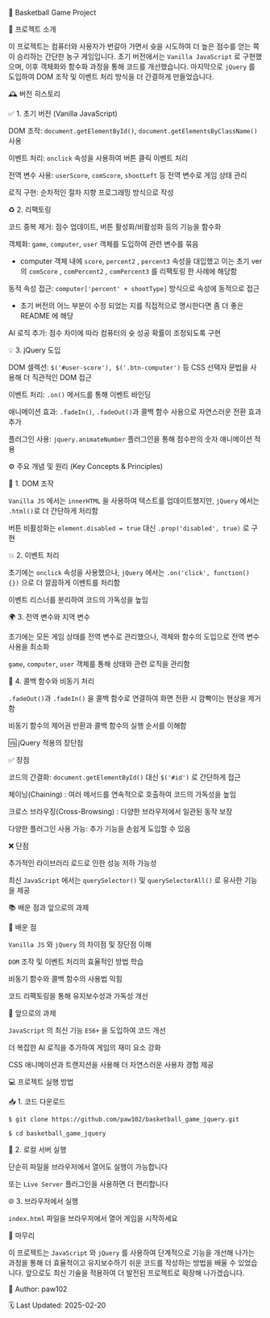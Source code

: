 🏀 Basketball Game Project

📖 프로젝트 소개

이 프로젝트는 컴퓨터와 사용자가 번갈아 가면서 슛을 시도하여 더 높은 점수를 얻는 쪽이 승리하는 간단한 농구 게임입니다. 초기 버전에서는 `Vanilla JavaScript` 로 구현했으며, 이후 객체화와 함수화 과정을 통해 코드를 개선했습니다. 마지막으로 `jQuery` 를 도입하여 DOM 조작 및 이벤트 처리 방식을 더 간결하게 만들었습니다. 

🕰️ 버전 히스토리

✅ 1. 초기 버전 (Vanilla JavaScript)

DOM 조작: `document.getElementById()`, `document.getElementsByClassName()` 사용

이벤트 처리: `onclick` 속성을 사용하여 버튼 클릭 이벤트 처리

전역 변수 사용: `userScore`, `comScore`, `shootLeft` 등 전역 변수로 게임 상태 관리

로직 구현: 순차적인 절차 지향 프로그래밍 방식으로 작성

♻️ 2. 리팩토링

코드 중복 제거: 점수 업데이트, 버튼 활성화/비활성화 등의 기능을 함수화

객체화: `game`, `computer`, `user` 객체를 도입하여 관련 변수를 묶음

- computer 객체 내에 `score`, `percent2` , `percent3` 속성을 대입했고 이는 초기 ver 의 `comScore` , `comPercent2` , `comPercent3` 를 리팩토링 한 사례에 해당함

동적 속성 접근: `computer['percent' + shootType]` 방식으로 속성에 동적으로 접근
- 초기 버전의 어느 부분이 수정 되었는 지를 직접적으로 명시한다면 좀 더 좋은 README 에 해당

AI 로직 추가: 점수 차이에 따라 컴퓨터의 슛 성공 확률이 조정되도록 구현

💡 3. jQuery 도입

DOM 셀렉션: `$('#user-score'), $('.btn-computer')` 등 CSS 선택자 문법을 사용해 더 직관적인 DOM 접근

이벤트 처리: `.on()` 메서드를 통해 이벤트 바인딩

애니메이션 효과: `.fadeIn()`, `.fadeOut()`과 콜백 함수 사용으로 자연스러운 전환 효과 추가

플러그인 사용: `jquery.animateNumber` 플러그인을 통해 점수판의 숫자 애니메이션 적용

⚙️ 주요 개념 및 원리 (Key Concepts & Principles)

📌 1. DOM 조작

`Vanilla JS` 에서는 `innerHTML` 을 사용하여 텍스트를 업데이트했지만, `jQuery` 에서는 `.html()`로 더 간단하게 처리함

버튼 비활성화는 `element.disabled = true` 대신 `.prop('disabled', true)` 로 구현

💥 2. 이벤트 처리

초기에는 `onclick` 속성을 사용했으나, `jQuery` 에서는 `.on('click', function() {})` 으로 더 깔끔하게 이벤트를 처리함

이벤트 리스너를 분리하여 코드의 가독성을 높임

🌍 3. 전역 변수와 지역 변수

초기에는 모든 게임 상태를 전역 변수로 관리했으나, 객체와 함수의 도입으로 전역 변수 사용을 최소화

`game`, `computer`, `user` 객체를 통해 상태와 관련 로직을 관리함

🔁 4. 콜백 함수와 비동기 처리

`.fadeOut()`과 `.fadeIn()` 을 콜백 함수로 연결하여 화면 전환 시 깜빡이는 현상을 제거함

비동기 함수의 제어권 반환과 콜백 함수의 실행 순서를 이해함

🆚 jQuery 적용의 장단점

✅ 장점

코드의 간결화: `document.getElementById()` 대신 `$('#id')` 로 간단하게 접근

체이닝(Chaining) : 여러 메서드를 연속적으로 호출하여 코드의 가독성을 높임

크로스 브라우징(Cross-Browsing) : 다양한 브라우저에서 일관된 동작 보장

다양한 플러그인 사용 가능: 추가 기능을 손쉽게 도입할 수 있음

❌ 단점

추가적인 라이브러리 로드로 인한 성능 저하 가능성

최신 `JavaScript` 에서는 `querySelector()` 및 `querySelectorAll()` 로 유사한 기능을 제공

📚 배운 점과 앞으로의 과제

🎯 배운 점

`Vanilla JS` 와 `jQuery` 의 차이점 및 장단점 이해

`DOM` 조작 및 이벤트 처리의 효율적인 방법 학습

비동기 함수와 콜백 함수의 사용법 익힘

코드 리팩토링을 통해 유지보수성과 가독성 개선

🚀 앞으로의 과제

`JavaScript` 의 최신 기능 `ES6+` 을 도입하여 코드 개선

더 복잡한 AI 로직을 추가하여 게임의 재미 요소 강화

CSS 애니메이션과 트랜지션을 사용해 더 자연스러운 사용자 경험 제공

💻 프로젝트 실행 방법

📥 1. 코드 다운로드

`$ git clone https://github.com/paw102/basketball_game_jquery.git`

`$ cd basketball_game_jquery`

🚀 2. 로컬 서버 실행

단순히 파일을 브라우저에서 열어도 실행이 가능합니다

또는 `Live Server` 플러그인을 사용하면 더 편리합니다

🌐 3. 브라우저에서 실행

`index.html` 파일을 브라우저에서 열어 게임을 시작하세요

🏁 마무리

이 프로젝트는 `JavaScript` 와 `jQuery` 를 사용하여 단계적으로 기능을 개선해 나가는 과정을 통해 더 효율적이고 유지보수하기 쉬운 코드를 작성하는 방법을 배울 수 있었습니다. 앞으로도 최신 기술을 적용하여 더 발전된 프로젝트로 확장해 나가겠습니다.

👤 Author: paw102

🗓️ Last Updated: 2025-02-20